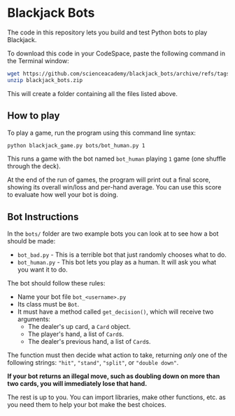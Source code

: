# Blackjack Bots

The code in this repository lets you build and test Python bots to play Blackjack.

To download this code in your CodeSpace, paste the following command in the Terminal window:

```bash
wget https://github.com/scienceacademy/blackjack_bots/archive/refs/tags/blackjack_bots.zip
unzip blackjack_bots.zip
```

This will create a folder containing all the files listed above.

## How to play

To play a game, run the program using this command line syntax:

```bash
python blackjack_game.py bots/bot_human.py 1
```

This runs a game with the bot named `bot_human` playing `1` game (one shuffle through the deck).

At the end of the run of games, the program will print out a final score, showing its overall win/loss and per-hand average. You can use this score to evaluate how well your bot is doing.

## Bot Instructions

In the `bots/` folder are two example bots you can look at to see how a bot should be made:

* `bot_bad.py` - This is a terrible bot that just randomly chooses what to do.
* `bot_human.py` - This bot lets you play as a human. It will ask you what you want it to do.

The bot should follow these rules:

* Name your bot file `bot_<username>.py`
* Its class must be `Bot`.
* It must have a method called `get_decision()`, which will receive two arguments:
    * The dealer's up card, a `Card` object.
    * The player's hand, a list of `Card`s.
    * The dealer's previous hand, a list of `Card`s.

The function must then decide what action to take, returning *only* one of the following strings: `"hit"`, `"stand"`, `"split"`, or `"double down"`.

**If your bot returns an illegal move, such as doubling down on more than two cards, you will immediately lose that hand.**

The rest is up to you. You can import libraries, make other functions, etc. as you need them to help your bot make the best choices.

